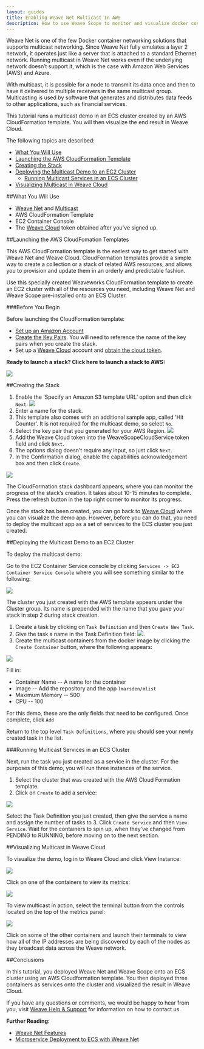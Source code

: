 ```yaml
---
layout: guides
title: Enabling Weave Net Multicast In AWS 
description: How to use Weave Scope to monitor and visualize docker container clusters and swarms.
---
```



Weave Net is one of the few Docker container networking solutions that supports multicast networking. Since Weave Net fully emulates a layer 2 network, it operates just like a server that is attached to a standard Ethernet network. Running multicast in Weave Net works even if the underlying network doesn’t support it, which is the case with Amazon Web Services (AWS) and Azure.

With multicast, it is possible for a node to transmit its data once and then to have it delivered to multiple receivers in the same multicast group. Multicasting is used by software that generates and distributes data feeds to other applications, such as financial services.

This tutorial runs a multicast demo in an ECS cluster created by an AWS CloudFormation template.  You will then visualize the end result in Weave Cloud. 

The following topics are described: 

* [What You Will Use](#what-use)
* [Launching the AWS CloudFormation Template](#launching-AWS)
* [Creating the Stack](#the-stack)
* [Deploying the Multicast Demo to an EC2 Cluster](#multicast-demo)
   * [Running Multicast Services in an ECS Cluster](#running-multicast)
* [Visualizing Multicast in Weave Cloud](#visualize-multicast)

##<a name="what-use"></a>What You Will Use

* [Weave Net](https://www.weave.works/docs/net/latest/installing-weave/) and [Multicast](https://www.weave.works/docs/net/latest/features/)
* AWS CloudFormation Template
* EC2 Container Console
* The [Weave Cloud](https://cloud.weave.works) token obtained after you've signed up. 

##<a name="launching-AWS"></a>Launching the AWS CloudFomation Templates

This AWS CloudFormation template is the easiest way to get started with Weave Net and Weave Cloud. CloudFormation templates provide a simple way to create a collection or a stack of related AWS resources, and allows you to provision and update them in an orderly and predictable fashion.

Use this specially created Weaveworks CloudFormation template to create an EC2 cluster with all of the resources you need, including Weave Net and Weave Scope pre-installed onto an ECS Cluster.

###Before You Begin

Before launching the CloudFormation template:

* [Set up an Amazon Account](http://docs.aws.amazon.com/AWSEC2/latest/UserGuide/get-set-up-for-amazon-ec2.html)
* [Create the Key Pairs](http://docs.aws.amazon.com/gettingstarted/latest/wah/getting-started-prereq.html). You will need to reference the name of the key pairs when you create the stack.
* Set up a [Weave Cloud](https://cloud.weave.works) account and [obtain the cloud token](https://www.weave.works/guides/using-weave-scope-cloud-service-to-visualize-and-monitor-docker-containers/).

**Ready to launch a stack?  Click here to launch a stack to AWS:**

[![](cloudformation-launch-stack.png)](https://console.aws.amazon.com/cloudformation/home#/stacks/new?templateURL=https:%2F%2Fs3.amazonaws.com%2Fweaveworks-cfn-public%2Fintegrations%2Fecs-baseline.json)


##<a name="the-stack"></a>Creating the Stack

1. Enable the ‘Specify an Amazon S3 template URL’ option and then click `Next`.
 ![](AWS-1-select-template.png)
2. Enter a name for the stack. 
3. This template also comes with an additional sample app, called 'Hit Counter'. It is not required for the multicast demo, so select `No`.  
4. Select the key pair that you generated for your AWS Region.
![](AWS-2-specify-details-parameters.png)
5. Add the Weave Cloud token into the WeaveScopeCloudService token field and click `Next`.
4. The options dialog doesn’t require any input, so just click `Next`.
5. In the Confirmation dialog, enable the capabilities acknowledgement box and then click `Create`.

![](AWS-4-create-stack.png)

The CloudFormation stack dashboard appears, where you can monitor the progress of the stack’s creation. It takes about 10-15 minutes to complete. Press the refresh button in the top right corner to monitor its progress.

Once the stack has been created, you can go back to [Weave Cloud](https://cloud.weave.works) where you can visualize the demo app. However, before you can do that, you need to deploy the multicast app as a set of services to the ECS cluster you just created. 

##<a name="multicast-demo"></a>Deploying the Multicast Demo to an EC2 Cluster

To deploy the multicast demo: 

Go to the EC2 Container Service console by clicking `Services -> EC2 Container Service Console` where you will see something similar to the following:

![](create-stack.png)

The cluster you just created with the AWS template appears under the Cluster group. Its name is prepended with the name that you gave your stack in step 2 during stack creation.

1. Create a task by clicking on `Task Definition` and then `Create New Task`. 
2. Give the task a name in the Task Definition field: ![](create-task.png).
3. Create the multicast containers from the docker image by clicking the `Create Container` button, where the following appears: 

![](add-container.png)

Fill in: 

 * Container Name -- A name for the container
 * Image -- Add the repository and the app `lmarsden/mlist`
 * Maximum Memory -- 500
 * CPU -- 100
 
For this demo, these are the only fields that need to be configured. Once complete, click `Add` 

Return to the top level `Task Definitions`, where you should see your newly created task in the list.

###<a name="running-multicast"></a>Running Multicast Services in an ECS Cluster

Next, run the task you just created as a service in the cluster. For the purposes of this demo, you will run three instances of the service. 

1. Select the cluster that was created with the AWS Cloud Formation template. 
2. Click on `Create` to add a service: 

![](create-service.png)


Select the Task Definition you just created, then give the service a name and assign the number of tasks to 3. Click `Create Service` and then `View Service`. Wait for the containers to spin up, when they've changed from PENDING to RUNNING, before moving on to the next section. 


##<a name="visualize-multicast"></a>Visualizing Multicast in Weave Cloud

To visualize the demo, log in to Weave Cloud and click View Instance:

![](containers-multicast.png)

Click on one of the containers to view its metrics: 

![](metrics-multicast.png)

To view multicast in action, select the terminal button from the controls located on the top of the metrics panel: 

![](containers-multicast-terminal.png)

Click on some of the other containers and launch their terminals to view how all of the IP addresses are being discovered by each of the nodes as they broadcast data across the Weave network.

##Conclusions

In this tutorial, you deployed Weave Net and Weave Scope onto an ECS cluster using an AWS Cloudformation template. You then deployed three containers as services onto the cluster and visualized the result in Weave Cloud. 

If you have any questions or comments, we would be happy to hear from you, visit [Weave Help & Support](https://www.weave.works/help/) for information on how to contact us. 

**Further Reading:**

 * [Weave Net Features](https://www.weave.works/docs/net/latest/features/)
 * [Microservice Deployment to ECS with Weave Net](https://www.weave.works/guides/service-discovery-and-load-balancing-with-weave-on-amazon-ecs-2/)




